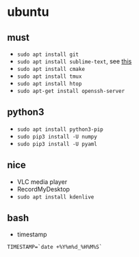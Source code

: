 # ubuntu

## must
* `sudo apt install git`
* `sudo apt install sublime-text`, see [this](https://www.sublimetext.com/docs/3/linux_repositories.html)
* `sudo apt install cmake`
* `sudo apt install tmux`
* `sudo apt install htop`
* `sudo apt-get install openssh-server`

## python3
* `sudo apt install python3-pip`
* `sudo pip3 install -U numpy`
* `sudo pip3 install -U pyaml`

## nice
* VLC media player
* RecordMyDesktop
* `sudo apt install kdenlive`

## bash
* timestamp
```
TIMESTAMP=`date +%Y%m%d_%H%M%S`
```
